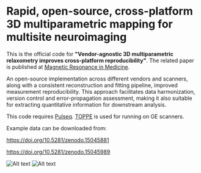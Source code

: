 # Rapid, open-source, cross-platform 3D multiparametric mapping for multisite neuroimaging

This is the official code for **"Vendor-agnostic 3D multiparametric relaxometry improves cross-platform reproducibility"**.
The related paper is published at [Magnetic Resonance in Medicine](http://doi.org/10.1002/mrm.30566).

An open-source implementation across different vendors and scanners, along with a consistent reconstruction and fitting pipeline, improved measurement reproducibility. This approach facilitates data harmonization, version control and error-propagation assessment, making it also suitable for extracting quantitative information for downstream analysis.

This code requires [Pulseq](https://github.com/pulseq). [TOPPE](https://toppemri.github.io/) is used for running on GE scanners.

Example data can be downloaded from:

https://doi.org/10.5281/zenodo.15045881

https://doi.org/10.5281/zenodo.15045989

![Alt text](figure/overview.png?raw=true "Pulseq-QALAS")
![Alt text](figure/nist.png?raw=true "Pulseq-QALAS")
